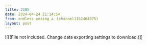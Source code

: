 ```yaml
---
title: 2105
date: 2024-04-24 21:14:54
from: endless шизing ⍼ (channel1162404975)
layout: post
---
```


![[(File not included. Change data exporting settings to download.)]]


